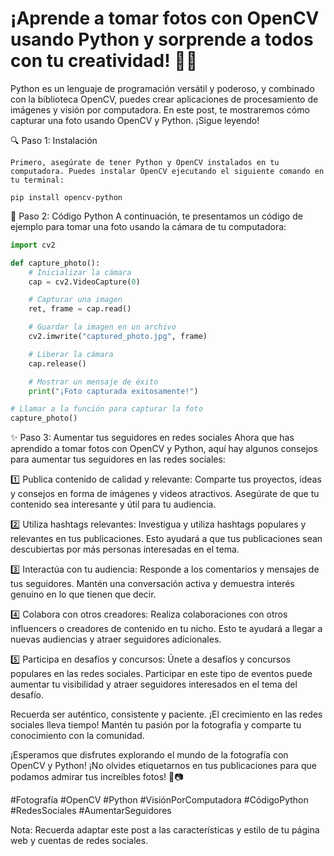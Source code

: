 
# ¡Aprende a tomar fotos con OpenCV usando Python y sorprende a todos con tu creatividad! 📸🐍

Python es un lenguaje de programación versátil y poderoso, y combinado con la biblioteca OpenCV, puedes crear aplicaciones de procesamiento de imágenes y visión por computadora. En este post, te mostraremos cómo capturar una foto usando OpenCV y Python. ¡Sigue leyendo!

🔍 Paso 1: Instalación

    Primero, asegúrate de tener Python y OpenCV instalados en tu computadora. Puedes instalar OpenCV ejecutando el siguiente comando en tu terminal:

```
pip install opencv-python
```

📸 Paso 2: Código Python
A continuación, te presentamos un código de ejemplo para tomar una foto usando la cámara de tu computadora:

```python
import cv2

def capture_photo():
    # Inicializar la cámara
    cap = cv2.VideoCapture(0)

    # Capturar una imagen
    ret, frame = cap.read()

    # Guardar la imagen en un archivo
    cv2.imwrite("captured_photo.jpg", frame)

    # Liberar la cámara
    cap.release()

    # Mostrar un mensaje de éxito
    print("¡Foto capturada exitosamente!")

# Llamar a la función para capturar la foto
capture_photo()
```

✨ Paso 3: Aumentar tus seguidores en redes sociales
Ahora que has aprendido a tomar fotos con OpenCV y Python, aquí hay algunos consejos para aumentar tus seguidores en las redes sociales:

1️⃣ Publica contenido de calidad y relevante: Comparte tus proyectos, ideas y consejos en forma de imágenes y videos atractivos. Asegúrate de que tu contenido sea interesante y útil para tu audiencia.

2️⃣ Utiliza hashtags relevantes: Investigua y utiliza hashtags populares y relevantes en tus publicaciones. Esto ayudará a que tus publicaciones sean descubiertas por más personas interesadas en el tema.

3️⃣ Interactúa con tu audiencia: Responde a los comentarios y mensajes de tus seguidores. Mantén una conversación activa y demuestra interés genuino en lo que tienen que decir.

4️⃣ Colabora con otros creadores: Realiza colaboraciones con otros influencers o creadores de contenido en tu nicho. Esto te ayudará a llegar a nuevas audiencias y atraer seguidores adicionales.

5️⃣ Participa en desafíos y concursos: Únete a desafíos y concursos populares en las redes sociales. Participar en este tipo de eventos puede aumentar tu visibilidad y atraer seguidores interesados en el tema del desafío.

Recuerda ser auténtico, consistente y paciente. ¡El crecimiento en las redes sociales lleva tiempo! Mantén tu pasión por la fotografía y comparte tu conocimiento con la comunidad.

¡Esperamos que disfrutes explorando el mundo de la fotografía con OpenCV y Python! ¡No olvides etiquetarnos en tus publicaciones para que podamos admirar tus increíbles fotos! 🤩📷

#Fotografía #OpenCV #Python #VisiónPorComputadora #CódigoPython #RedesSociales #AumentarSeguidores

Nota: Recuerda adaptar este post a las características y estilo de tu página web y cuentas de redes sociales.